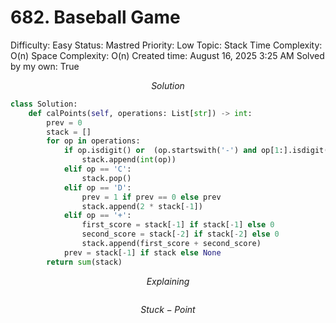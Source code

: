 # 682. Baseball Game

Difficulty: Easy
Status: Mastred
Priority: Low
Topic: Stack
Time Complexity: O(n)
Space Complexity: O(n)
Created time: August 16, 2025 3:25 AM
Solved by my own: True

$$
Solution
$$

```python
class Solution:
    def calPoints(self, operations: List[str]) -> int:
        prev = 0
        stack = []
        for op in operations:
            if op.isdigit() or  (op.startswith('-') and op[1:].isdigit()):
                stack.append(int(op))
            elif op == 'C':
                stack.pop()
            elif op == 'D':
                prev = 1 if prev == 0 else prev
                stack.append(2 * stack[-1])
            elif op == '+':
                first_score = stack[-1] if stack[-1] else 0
                second_score = stack[-2] if stack[-2] else 0
                stack.append(first_score + second_score) 
            prev = stack[-1] if stack else None
        return sum(stack)
```

$$
Explaining
$$

```

```

$$
Stuck-Point
$$

```

```